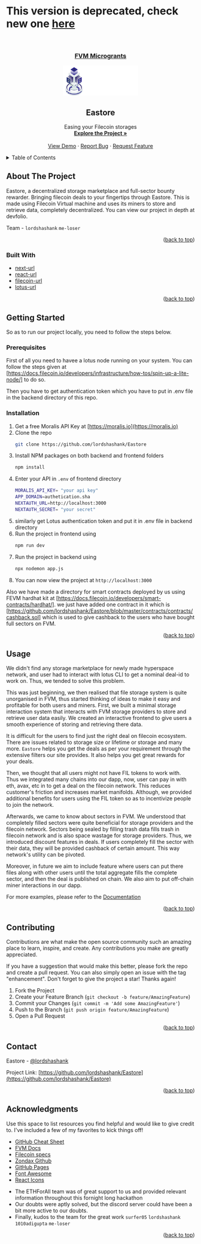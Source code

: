 <!--
*** Thanks for checking out the Best-README-Template. If you have a suggestion
*** that would make this better, please fork the repo and create a pull request
*** or simply open an issue with the tag "enhancement".
*** Don't forget to give the project a star!
*** Thanks again! Now go create something AMAZING! :D
-->

<!-- PROJECT SHIELDS -->
<!--
*** I'm using markdown "reference style" links for readability.
*** Reference links are enclosed in brackets [ ] instead of parentheses ( ).
*** See the bottom of this document for the declaration of the reference variables
*** for contributors-url, forks-url, etc. This is an optional, concise syntax you may use.
*** https://www.markdownguide.org/basic-syntax/#reference-style-links
-->

<!-- [![Contributors][contributors-shield]][contributors-url]
[![Forks][forks-shield]][forks-url]
[![Stargazers][stars-shield]][stars-url]
[![Issues][issues-shield]][issues-url]
[![MIT License][license-shield]][license-url]
[![LinkedIn][linkedin-shield]][linkedin-url] -->

<!-- PROJECT LOGO -->

# This version is deprecated, check new one [here](https://github.com/Eastore-project)

<br />
<div align="center">
<h3> <u>FVM Microgrants<br> </u></h3>
  <a href="https://github.com/lordshashank/Eastore">
    <img src="./frontend/public/logo.png" alt="Logo" width="200" height="80">
  </a>

<h2 align="center">Eastore</h2>

  <p align="center">
   Easing your Filecoin storages
    <br />
    <a href="https://devfolio.co/projects/eastore-e336"><strong>Explore the Project »</strong></a>
    <br />
    <br />
    <!-- to edit -->
    <a href="https://youtu.be/63_99bHQNsg">View Demo</a> 
    ·
    <a href="https://github.com/lordshashank/Eastore/issues">Report Bug</a>
    ·
    <a href="https://github.com/lordshashank/Eastore/issues">Request Feature</a>
  </p>
</div>

<!-- TABLE OF CONTENTS -->
<details>
  <summary>Table of Contents</summary>
  <ol>
    <li>
      <a href="#about-the-project">About The Project</a>
      <ul>
        <li><a href="#built-with">Built With</a></li>
      </ul>
    </li>
<!--     <li> -->
<!--       <a href="#getting-started">Getting Started</a>
      <ul>
        <li><a href="#prerequisites">Prerequisites</a></li>
        <li><a href="#installation">Installation</a></li>
      </ul> -->
<!--     </li> -->
    <li><a href="#usage">Usage</a></li>
    <li><a href="#contributing">Contributing</a></li>
    <li><a href="#contact">Contact</a></li>
    <li><a href="#acknowledgments">Acknowledgments</a></li>
  </ol>
</details>

<!-- ABOUT THE PROJECT -->

## About The Project

Eastore, a decentralized storage marketplace and full-sector bounty rewarder. Bringing filecoin deals to your fingertips through Eastore. This is made using Filecoin Virtual machine and uses its miners to store and retrieve data, completely decentralized. You can view our project in depth at devfolio.

Team - `lordshashank` `me-loser`

<p align="right">(<a href="#readme-top">back to top</a>)</p>

### Built With

- [next-url]
- [react-url]
- [filecoin-url]
- [lotus-url]

<p align="right">(<a href="#readme-top">back to top</a>)</p>

<!-- GETTING STARTED -->

## Getting Started

So as to run our project locally, you need to follow the steps below.

### Prerequisites

First of all you need to havee a lotus node running on your system. You can follow the steps given at [https://docs.filecoin.io/developers/infrastructure/how-tos/spin-up-a-lite-node/] to do so.

Then you have to get authentication token which you have to put in .env file in the backend directory of this repo.

### Installation

1. Get a free Moralis API Key at [https://moralis.io](https://moralis.io)
2. Clone the repo
   ```sh
   git clone https://github.com/lordshashank/Eastore
   ```
3. Install NPM packages on both backend and frontend folders
   ```sh
   npm install
   ```
4. Enter your API in `.env` of frontend directory
   ```sh
   MORALIS_API_KEY= "your api key"
   APP_DOMAIN=authetication.sha
   NEXTAUTH_URL=http://localhost:3000
   NEXTAUTH_SECRET= "your secret"
   ```
5. similarly get Lotus authentication token and put it in .env file in backend directory
6. Run the project in frontend using
   ```sh
   npm run dev
   ```
7. Run the project in backend using
   ```sh
   npx nodemon app.js
   ```
8. You can now view the project at `http://localhost:3000`

Also we have made a directory for smart contracts deployed by us using FEVM hardhat kit at [https://docs.filecoin.io/developers/smart-contracts/hardhat/]. we just have added one contract in it which is [https://github.com/lordshashank/Eastore/blob/master/contracts/contracts/cashback.sol] which is used to give cashback to the users who have bought full sectors on FVM.

<p align="right">(<a href="#readme-top">back to top</a>)</p>

<!-- USAGE EXAMPLES -->

## Usage

We didn't find any storage marketplace for newly made hyperspace network, and user had to interact with lotus CLI to get a nominal deal-id to work on. Thus, we tended to solve this problem. <br/>

This was just beginning, we then realised that file storage system is quite unorganised in FVM, thus started thinking of ideas to make it easy and profitable for both users and miners. First, we built a minimal storage interaction system that interacts with FVM storage providers to store and retrieve user data easily. We created an interactive frontend to give users a smooth experience of storing and retrieving there data. <br/>

It is difficult for the users to find just the right deal on filecoin ecosystem. There are issues related to storage size or lifetime or storage and many more. `Eastore` helps you get the deals as per your requirement through the extensive filters our site provides. It also helps you get great rewards for your deals. <br/>

Then, we thought that all users might not have FIL tokens to work with. Thus we integrated many chains into our dapp, now, user can pay in with eth, avax, etc in to get a deal on the filecoin network. This reduces customer's friction and increases market manifolds. Although, we provided additional benefits for users using the FIL token so as to incentivize people to join the network. <br/>

Afterwards, we came to know about sectors in FVM. We understood that completely filled sectors were quite beneficial for storage providers and the filecoin network. Sectors being sealed by filling trash data fills trash in filecoin network and is also space wastage for storage providers. Thus, we introduced discount features in deals. If users completely fill the sector with their data, they will be provided cashback of certain amount. This way network's utility can be pivoted. <br/>

Moreover, in future we aim to include feature where users can put there files along with other users until the total aggregate fills the complete sector, and then the deal is published on chain. We also aim to put off-chain miner interactions in our dapp.

For more examples, please refer to the [Documentation](https://devfolio.co/projects/eastore-e336)

<p align="right">(<a href="#readme-top">back to top</a>)</p>

<!-- CONTRIBUTING -->

## Contributing

Contributions are what make the open source community such an amazing place to learn, inspire, and create. Any contributions you make are greatly appreciated.

If you have a suggestion that would make this better, please fork the repo and create a pull request. You can also simply open an issue with the tag "enhancement".
Don't forget to give the project a star! Thanks again!

1. Fork the Project
2. Create your Feature Branch (`git checkout -b feature/AmazingFeature`)
3. Commit your Changes (`git commit -m 'Add some AmazingFeature'`)
4. Push to the Branch (`git push origin feature/AmazingFeature`)
5. Open a Pull Request

<p align="right">(<a href="#readme-top">back to top</a>)</p>

<!-- CONTACT -->

## Contact

Eastore - [@lordshashank](https://twitter.com/urshashankt)

Project Link: [https://github.com/lordshashank/Eastore](https://github.com/lordshashank/Eastore)

<p align="right">(<a href="#readme-top">back to top</a>)</p>

<!-- ACKNOWLEDGMENTS -->

## Acknowledgments

Use this space to list resources you find helpful and would like to give credit to. I've included a few of my favorites to kick things off!

- [GitHub Cheat Sheet](https://github.com/filecoin-project/community/discussions/585)
- [FVM Docs](https://docs.filecoin.io/fvm/)
- [Filecoin specs](http://spec.filecoin.io/)
- [Zondax Github](https://github.com/Zondax/filecoin-solidity)
- [GitHub Pages](https://pages.github.com)
- [Font Awesome](https://fontawesome.com)
- [React Icons](https://react-icons.github.io/react-icons/search)

* []() The ETHForAll team was of great support to us and provided relevant information throughout this fornight long hackathon
* []() Our doubts were aptly solved, but the discord server could have been a bit more active to our doubts.
* []() Finally, kudos to the team for the great work `surfer05` `lordshashank` `1010adigupta` `me-loser`
<p align="right">(<a href="#readme-top">back to top</a>)</p>

<!-- MARKDOWN LINKS & IMAGES -->
<!-- https://www.markdownguide.org/basic-syntax/#reference-style-links -->

[next.js]: https://img.shields.io/badge/next.js-000000?style=for-the-badge&logo=nextdotjs&logoColor=white
[next-url]: https://nextjs.org/
[react.js]: https://img.shields.io/badge/React-20232A?style=for-the-badge&logo=react&logoColor=61DAFB
[react-url]: https://reactjs.org/
[filecoin-url]: https://filecoin.io/
[lotus-url]: https://lotus.filecoin.io/

